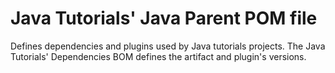 # Java Tutorials' Java Parent POM file

Defines dependencies and plugins used by Java tutorials projects. The Java Tutorials' Dependencies BOM defines the artifact and plugin's versions.
